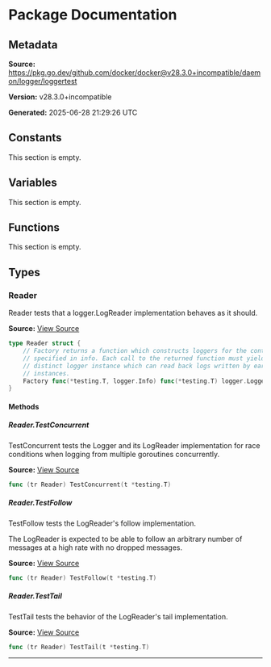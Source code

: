 # Package Documentation

## Metadata

**Source:** https://pkg.go.dev/github.com/docker/docker@v28.3.0+incompatible/daemon/logger/loggertest

**Version:** v28.3.0+incompatible

**Generated:** 2025-06-28 21:29:26 UTC

## Constants

This section is empty.

## Variables

This section is empty.

## Functions

This section is empty.

## Types

### Reader

Reader tests that a logger.LogReader implementation behaves as it should.

**Source:** [View Source](https://github.com/docker/docker/blob/v28.3.0/daemon/logger/loggertest/logreader.go#L35)  

```go
type Reader struct {
	// Factory returns a function which constructs loggers for the container
	// specified in info. Each call to the returned function must yield a
	// distinct logger instance which can read back logs written by earlier
	// instances.
	Factory func(*testing.T, logger.Info) func(*testing.T) logger.Logger
}
```

#### Methods

##### Reader.TestConcurrent

TestConcurrent tests the Logger and its LogReader implementation for
race conditions when logging from multiple goroutines concurrently.

**Source:** [View Source](https://github.com/docker/docker/blob/v28.3.0/daemon/logger/loggertest/logreader.go#L413)  

```go
func (tr Reader) TestConcurrent(t *testing.T)
```

##### Reader.TestFollow

TestFollow tests the LogReader's follow implementation.

The LogReader is expected to be able to follow an arbitrary number of
messages at a high rate with no dropped messages.

**Source:** [View Source](https://github.com/docker/docker/blob/v28.3.0/daemon/logger/loggertest/logreader.go#L196)  

```go
func (tr Reader) TestFollow(t *testing.T)
```

##### Reader.TestTail

TestTail tests the behavior of the LogReader's tail implementation.

**Source:** [View Source](https://github.com/docker/docker/blob/v28.3.0/daemon/logger/loggertest/logreader.go#L54)  

```go
func (tr Reader) TestTail(t *testing.T)
```

---

